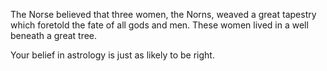The Norse believed that three women, the Norns, weaved a great tapestry which foretold the fate of all gods and men. These women lived in a well beneath a great tree.

Your belief in astrology is just as likely to be right.
